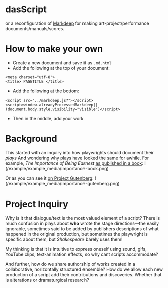 dasScript
===
or a reconfiguration of [Markdeep](https://casual-effects.com/markdeep) for making art-project/performance documents/manuals/scores.

# How to make your own
* Create a new document and save it as `.md.html`
* Add the following at the top of your document:
```
<meta charset="utf-8">
<title> PAGETITLE </title>
```
* Add the following at the bottom:
```
<script src="../markdeep.js?"></script><script>window.alreadyProcessedMarkdeep||(document.body.style.visibility="visible")</script>
```
* Then in the middle, add your work

# Background
This started with an inquiry into how playwrights should document their *plays*
And wondering why plays have looked the same for awhile.
For example, *The Importance of Being Earnest* [as published in a book](https://archive.org/details/in.ernet.dli.2015.553513/page/n19):
!(/example/example_media/Importance-book.png)

Or as you can see it [on Project Gutenberg](https://www.gutenberg.org/files/844/844-h/844-h.htm):
!(/example/example_media/Importance-gutenberg.png)

# Project Inquiry
Why is it that dialogue/text is the most valued element of a script?
There is much confusion in plays about **who** wrote the stage directions—the easily ignorable, sometimes said to be added by publishers descriptions of what happened in the original production, but sometimes the playwright is specific about them, but *Shakespeare* barely uses them!

My thinking is that it is intuitive to express oneself using sound, gifs, YouTube clips, text-animation effects, so why cant scripts accommodate?

And further, how do we share authorship of works created in a collaborative, horizontally structured ensemble? How do we allow each new production of a script add their contributions and discoveries. Whether that is alterations or dramaturgical research?
